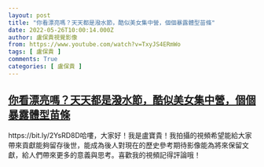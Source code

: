 ```yaml
---
layout: post
title: "你看漂亮嗎？天天都是潑水節，酷似美女集中營，個個暴露體型苗條"
date: 2022-05-26T10:00:14.000Z
author: 盧保貴視覺影像
from: https://www.youtube.com/watch?v=TxyJS4ERmWo
tags: [ 盧保貴 ]
comments: True
categories: [ 盧保貴 ]
---
```

<!--1653559214000-->
[你看漂亮嗎？天天都是潑水節，酷似美女集中營，個個暴露體型苗條](https://www.youtube.com/watch?v=TxyJS4ERmWo)
------

<div>
https://bit.ly/2YsRD8D哈嘍，大家好！我是盧寶貴！我拍攝的視頻希望能給大家帶來貢獻能夠留存後世，能成為後人對現在的歷史參考期待影像能為將來保留文獻，給人們帶來更多的意義與思考。喜歡我的視頻記得評論哦！
</div>
